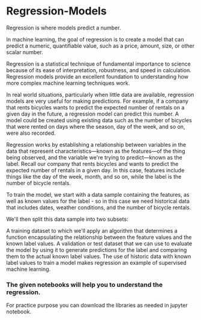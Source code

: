 # Regression-Models

Regression is where models predict a number.

In machine learning, the goal of regression is to create a model that can predict a numeric, quantifiable value, such as a price, amount, size, or other scalar number.

Regression is a statistical technique of fundamental importance to science because of its ease of interpretation, robustness, and speed in calculation. Regression models provide an excellent foundation to understanding how more complex machine learning techniques work.

In real world situations, particularly when little data are available, regression models are very useful for making predictions. For example, if a company that rents bicycles wants to predict the expected number of rentals on a given day in the future, a regression model can predict this number. A model could be created using existing data such as the number of bicycles that were rented on days where the season, day of the week, and so on, were also recorded.

Regression works by establishing a relationship between variables in the data that represent characteristics—known as the features—of the thing being observed, and the variable we're trying to predict—known as the label. Recall our company that rents bicycles and wants to predict the expected number of rentals in a given day. In this case, features include things like the day of the week, month, and so on, while the label is the number of bicycle rentals.

To train the model, we start with a data sample containing the features, as well as known values for the label - so in this case we need historical data that includes dates, weather conditions, and the number of bicycle rentals.

We'll then split this data sample into two subsets:

A training dataset to which we'll apply an algorithm that determines a function encapsulating the relationship between the feature values and the known label values.
A validation or test dataset that we can use to evaluate the model by using it to generate predictions for the label and comparing them to the actual known label values.
The use of historic data with known label values to train a model makes regression an example of supervised machine learning.
### The given notebooks will help you to understand the regression.

For practice purpose you can download the libraries as needed in jupyter notebook.
